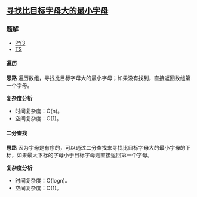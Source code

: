 ## [寻找比目标字母大的最小字母](https://leetcode-cn.com/problems/find-smallest-letter-greater-than-target/)

### 题解
+ [PY3](../../py3/768/744.py)
+ [TS](../../ts/768/744.ts)

#### 遍历
**思路**
遍历数组，寻找比目标字母大的最小字母；如果没有找到，直接返回数组第一个字母。

**复杂度分析**
+ 时间复杂度：O(n)。
+ 空间复杂度：O(1)。


#### 二分查找
**思路**
因为字母是有序的，可以通过二分查找来寻找比目标字母大的最小字母的下标，如果最大下标的字母小于目标字母则直接返回第一个字母。

**复杂度分析**
+ 时间复杂度：O(logn)。
+ 空间复杂度：O(1)。
